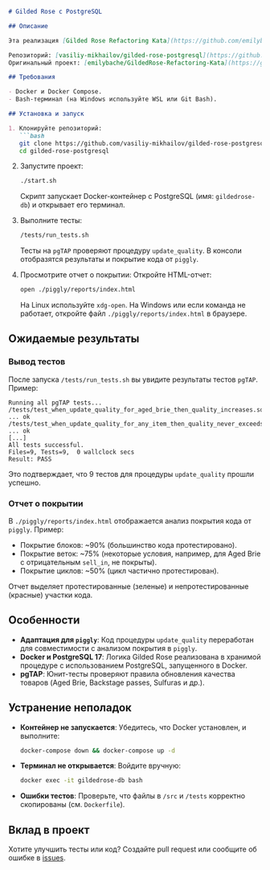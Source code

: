 ```markdown
# Gilded Rose с PostgreSQL

## Описание

Эта реализация [Gilded Rose Refactoring Kata](https://github.com/emilybache/GildedRose-Refactoring-Kata) переносит логику управления товарами в PostgreSQL. Исходный код хранимой процедуры `update_quality` был адаптирован для совместимости с анализом покрытия кода в `piggly`. Проект включает поддержку Docker и PostgreSQL 17, а также юнит-тесты на `pgTAP` для проверки логики.

Репозиторий: [vasiliy-mikhailov/gilded-rose-postgresql](https://github.com/vasiliy-mikhailov/gilded-rose-postgresql).  
Оригинальный проект: [emilybache/GildedRose-Refactoring-Kata](https://github.com/emilybache/GildedRose-Refactoring-Kata).

## Требования

- Docker и Docker Compose.
- Bash-терминал (на Windows используйте WSL или Git Bash).

## Установка и запуск

1. Клонируйте репозиторий:
   ```bash
   git clone https://github.com/vasiliy-mikhailov/gilded-rose-postgresql
   cd gilded-rose-postgresql
   ```

2. Запустите проект:
   ```bash
   ./start.sh
   ```
   Скрипт запускает Docker-контейнер с PostgreSQL (имя: `gildedrose-db`) и открывает его терминал.

3. Выполните тесты:
   ```bash
   /tests/run_tests.sh
   ```
   Тесты на `pgTAP` проверяют процедуру `update_quality`. В консоли отобразятся результаты и покрытие кода от `piggly`.

4. Просмотрите отчет о покрытии:
   Откройте HTML-отчет:
   ```bash
   open ./piggly/reports/index.html
   ```
   На Linux используйте `xdg-open`. На Windows или если команда не работает, откройте файл `./piggly/reports/index.html` в браузере.

## Ожидаемые результаты

### Вывод тестов
После запуска `/tests/run_tests.sh` вы увидите результаты тестов `pgTAP`. Пример:
```
Running all pgTAP tests...
/tests/test_when_update_quality_for_aged_brie_then_quality_increases.sql ... ok
/tests/test_when_update_quality_for_any_item_then_quality_never_exceeds_50.sql ... ok
[...]
All tests successful.
Files=9, Tests=9,  0 wallclock secs
Result: PASS
```
Это подтверждает, что 9 тестов для процедуры `update_quality` прошли успешно.

### Отчет о покрытии
В `./piggly/reports/index.html` отображается анализ покрытия кода от `piggly`. Пример:
- Покрытие блоков: ~90% (большинство кода протестировано).
- Покрытие веток: ~75% (некоторые условия, например, для Aged Brie с отрицательным `sell_in`, не покрыты).
- Покрытие циклов: ~50% (цикл частично протестирован).

Отчет выделяет протестированные (зеленые) и непротестированные (красные) участки кода.

## Особенности

- **Адаптация для `piggly`**: Код процедуры `update_quality` переработан для совместимости с анализом покрытия в `piggly`.
- **Docker и PostgreSQL 17**: Логика Gilded Rose реализована в хранимой процедуре с использованием PostgreSQL, запущенного в Docker.
- **pgTAP**: Юнит-тесты проверяют правила обновления качества товаров (Aged Brie, Backstage passes, Sulfuras и др.).

## Устранение неполадок

- **Контейнер не запускается**: Убедитесь, что Docker установлен, и выполните:
  ```bash
  docker-compose down && docker-compose up -d
  ```
- **Терминал не открывается**: Войдите вручную:
  ```bash
  docker exec -it gildedrose-db bash
  ```
- **Ошибки тестов**: Проверьте, что файлы в `/src` и `/tests` корректно скопированы (см. `Dockerfile`).

## Вклад в проект

Хотите улучшить тесты или код? Создайте pull request или сообщите об ошибке в [issues](https://github.com/vasiliy-mikhailov/gilded-rose-postgresql/issues).
```